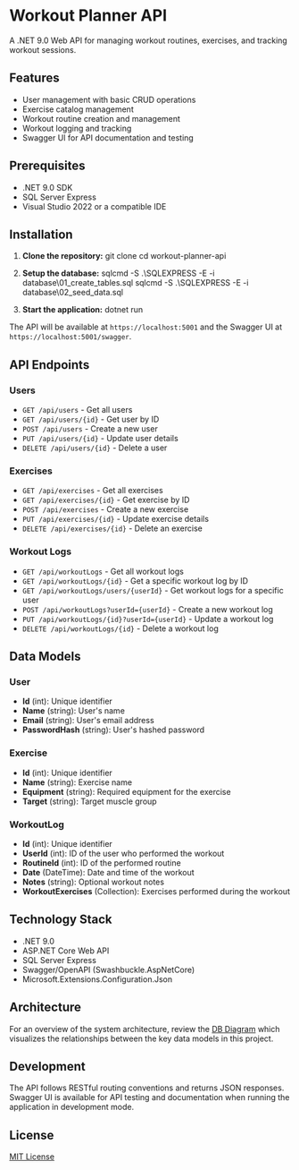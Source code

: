 ﻿# Workout Planner API

A .NET 9.0 Web API for managing workout routines, exercises, and tracking workout sessions.

## Features

- User management with basic CRUD operations
- Exercise catalog management
- Workout routine creation and management
- Workout logging and tracking
- Swagger UI for API documentation and testing

## Prerequisites

- .NET 9.0 SDK
- SQL Server Express
- Visual Studio 2022 or a compatible IDE

## Installation

1. **Clone the repository:**
git clone <repository-url> cd workout-planner-api

2. **Setup the database:**
sqlcmd -S .\SQLEXPRESS -E -i database\01_create_tables.sql
sqlcmd -S .\SQLEXPRESS -E -i database\02_seed_data.sql

3. **Start the application:**
dotnet run

The API will be available at `https://localhost:5001` and the Swagger UI at `https://localhost:5001/swagger`.

## API Endpoints

### Users
- `GET /api/users` - Get all users
- `GET /api/users/{id}` - Get user by ID
- `POST /api/users` - Create a new user
- `PUT /api/users/{id}` - Update user details
- `DELETE /api/users/{id}` - Delete a user

### Exercises
- `GET /api/exercises` - Get all exercises
- `GET /api/exercises/{id}` - Get exercise by ID
- `POST /api/exercises` - Create a new exercise
- `PUT /api/exercises/{id}` - Update exercise details
- `DELETE /api/exercises/{id}` - Delete an exercise

### Workout Logs
- `GET /api/workoutLogs` - Get all workout logs
- `GET /api/workoutLogs/{id}` - Get a specific workout log by ID
- `GET /api/workoutLogs/users/{userId}` - Get workout logs for a specific user
- `POST /api/workoutLogs?userId={userId}` - Create a new workout log
- `PUT /api/workoutLogs/{id}?userId={userId}` - Update a workout log
- `DELETE /api/workoutLogs/{id}` - Delete a workout log

## Data Models

### User
- **Id** (int): Unique identifier
- **Name** (string): User's name
- **Email** (string): User's email address
- **PasswordHash** (string): User's hashed password

### Exercise
- **Id** (int): Unique identifier
- **Name** (string): Exercise name
- **Equipment** (string): Required equipment for the exercise
- **Target** (string): Target muscle group

### WorkoutLog
- **Id** (int): Unique identifier
- **UserId** (int): ID of the user who performed the workout
- **RoutineId** (int): ID of the performed routine
- **Date** (DateTime): Date and time of the workout
- **Notes** (string): Optional workout notes
- **WorkoutExercises** (Collection): Exercises performed during the workout

## Technology Stack

- .NET 9.0
- ASP.NET Core Web API
- SQL Server Express
- Swagger/OpenAPI (Swashbuckle.AspNetCore)
- Microsoft.Extensions.Configuration.Json

## Architecture

For an overview of the system architecture, review the [DB Diagram](https://dbdiagram.io/d/WorkoutPlanner_API-682cc88eb9f7446da3618091) which visualizes the relationships between the key data models in this project.

## Development

The API follows RESTful routing conventions and returns JSON responses. Swagger UI is available for API testing and documentation when running the application in development mode.

## License

[MIT License](LICENSE)